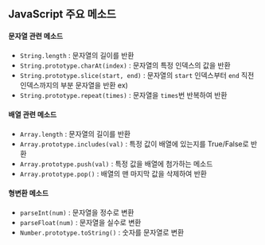 ## JavaScript 주요 메소드

#### 문자열 관련 메소드

- `String.length` : 문자열의 길이를 반환
- `String.prototype.charAt(index)` : 문자열의 특정 인덱스의 값을 반환
- `String.prototype.slice(start, end)` : 문자열의 `start` 인덱스부터 `end` 직전 인덱스까지의 부분 문자열을 반환  ex) 
- `String.prototype.repeat(times)` : 문자열을 `times`번 반복하여 반환

#### 배열 관련 메소드

- `Array.length` : 문자열의 길이를 반환
- `Array.prototype.includes(val)` : 특정 값이 배열에 있는지를 True/False로 반환
- `Array.prototype.push(val)` : 특정 값을 배열에 첨가하는 메소드
- `Array.prototype.pop()` : 배열의 맨 마지막 값을 삭제하여 반환

#### 형변환 메소드

- `parseInt(num)` : 문자열을 정수로 변환
- `parseFloat(num)` : 문자열을 실수로 변환
- `Number.prototype.toString()` : 숫자를 문자열로 변환

